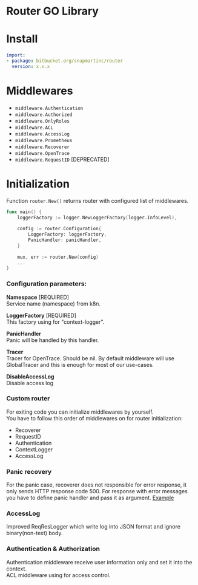 # Router GO Library

# Install
```yaml
import:
- package: bitbucket.org/snapmartinc/router
  version: x.x.x
```

# Middlewares
- `middleware.Authentication`
- `middleware.Authorized`
- `middleware.OnlyRoles`
- `middleware.ACL`
- `middleware.AccessLog`
- `middleware.Prometheus`
- `middleware.Recoverer`
- `middleware.OpenTrace`
- `middleware.RequestID` [DEPRECATED]


# Initialization
Function `router.New()` returns router with configured list of middlewares.

```go
func main() {
	loggerFactory := logger.NewLoggerFactory(logger.InfoLevel),
	
	config := router.Configuration{
		LoggerFactory: loggerFactory,
		PanicHandler: panicHandler,
	}
	
	mux, err := router.New(config)
	...
}
```


### Configuration parameters:

**Namespace** [REQUIRED]   
Service name (namespace) from k8n.

**LoggerFactory** [REQUIRED]  
This factory using for "context-logger".

**PanicHandler**  
Panic will be handled by this handler.

**Tracer**   
Tracer for OpenTrace. Should be nil. By default middleware will use GlobalTracer and this is enough for most of our use-cases. 

**DisableAccessLog**  
Disable access log


### Custom router
For exiting code you can initialize middlewares by yourself.   
You have to follow this order of middlewares on  for router initialization:

* Recoverer
* RequestID
* Authentication
* ContextLogger
* AccessLog


### Panic recovery
For the panic case, recoverer does not responsible for error response, it only sends HTTP response code 500.
For response with error messages you have to define panic handler and pass it as argument.
[Example](https://bitbucket.org/snapmartinc/repos/router/browse/_examples/01_recoverer/main.go)   


### AccessLog
Improved ReqResLogger which write log into JSON format and ignore binary(non-text) body. 


### Authentication & Authorization
Authentication middleware receive user information only and set it into the context.  
ACL middleware using for access control.
